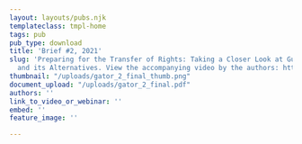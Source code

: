 ```yaml
---
layout: layouts/pubs.njk
templateclass: tmpl-home
tags: pub
pub_type: download
title: 'Brief #2, 2021'
slug: 'Preparing for the Transfer of Rights: Taking a Closer Look at Guardianship
  and its Alternatives. View the accompanying video by the authors: https://icimedia.wistia.com/medias/2ynfa0k2lh'
thumbnail: "/uploads/gator_2_final_thumb.png"
document_upload: "/uploads/gator_2_final.pdf"
authors: ''
link_to_video_or_webinar: ''
embed: ''
feature_image: ''

---
```

